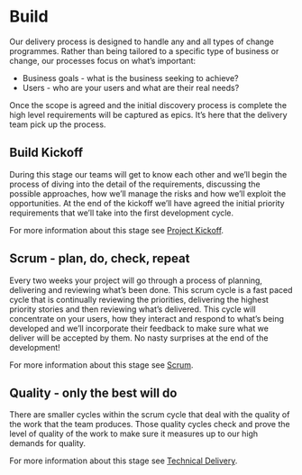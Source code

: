 # Build

Our delivery process is designed to handle any and all types of change programmes. Rather than being tailored to a specific type of business or change, our processes focus on what’s important:

* Business goals - what is the business seeking to achieve?
* Users - who are your users and what are their real needs?

Once the scope is agreed and the initial discovery process is complete the high level requirements will be captured as epics. It’s here that the delivery team pick up the process.

## Build Kickoff

During this stage our teams will get to know each other and we’ll begin the process of diving into the detail of the requirements, discussing the possible approaches, how we’ll manage the risks and how we’ll exploit the opportunities. At the end of the kickoff we’ll have agreed the initial priority requirements that we’ll take into the first development cycle.

For more information about this stage see [Project Kickoff](/delivery_recipe/Delivery/kick_starting_a_project.md).

## Scrum - plan, do, check, repeat

Every two weeks your project will go through a process of planning, delivering and reviewing what’s been done. This scrum cycle is a fast paced cycle that is continually reviewing the priorities, delivering the highest priority stories and then reviewing what’s delivered. This cycle will concentrate on your users, how they interact and respond to what’s being developed and we’ll incorporate their feedback to make sure what we deliver will be accepted by them. No nasty surprises at the end of the development!

For more information about this stage see [Scrum](delivery_recipe/scrum.md).

## Quality - only the best will do

There are smaller cycles within the scrum cycle that deal with the quality of the work that the team produces. Those quality cycles check and prove the level of quality of the work to make sure it measures up to our high demands for quality.

For more information about this stage see [Technical Delivery](delivery_recipe/technical-delivery/README.md).

